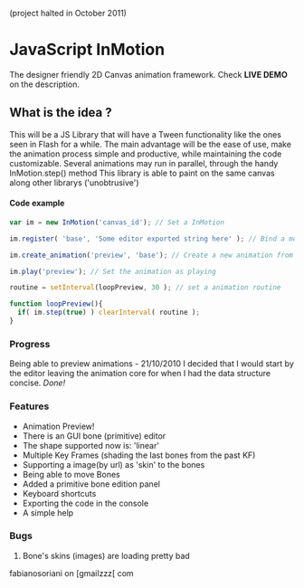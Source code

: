 (project halted in October 2011)

# JavaScript InMotion

The designer friendly 2D Canvas animation framework. Check **LIVE DEMO** on the description.

## What is the idea ?

This will be a JS Library that will have a Tween functionality like the ones seen in Flash for a while.
The main advantage will be the ease of use, make the animation process simple and productive, while maintaining the code customizable.
Several animations may run in parallel, through the handy InMotion.step() method
This library is able to paint on the same canvas along other librarys ('unobtrusive')

#### Code example

```js
var im = new InMotion('canvas_id'); // Set a InMotion

im.register( 'base', 'Some editor exported string here' ); // Bind a model structure to a name

im.create_animation('preview', 'base'); // Create a new animation from the registered model

im.play('preview'); // Set the animation as playing

routine = setInterval(loopPreview, 30 ); // set a animation routine

function loopPreview(){
  if( im.step(true) ) clearInterval( routine );
}
```


### Progress

Being able to preview animations - 21/10/2010
I decided that I would start by the editor leaving the animation core for when I had the data structure concise. *Done!*


### Features

* Animation Preview!
* There is an GUI bone (primitive) editor
* The shape supported now is: 'linear'
* Multiple Key Frames (shading the last bones from the past KF)
* Supporting a image(by url) as 'skin' to the bones
* Being able to move Bones
* Added a primitive bone edition panel
* Keyboard shortcuts
* Exporting the code in the console
* A simple help


### Bugs

1. Bone's skins (images) are loading pretty bad

fabianosoriani on [gmailzzz[ com
